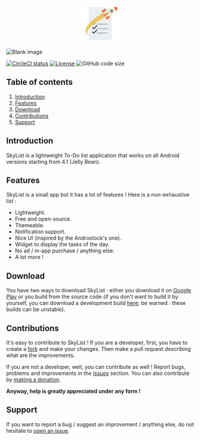 <div align="center">

<img src="app/src/main/app_icon-web.png" height="100" width="100">

</div>

![Blank image](https://i.imgur.com/sHX9bHa.png)

[![CircleCI status](https://img.shields.io/circleci/project/github/Skyost/SkyList.svg?style=flat-square)](https://circleci.com/gh/Skyost/SkyList)
[![License](https://img.shields.io/github/license/Skyost/SkyList.svg?style=flat-square)](https://github.com/Skyost/SkyList/blob/master/LICENSE.md)
![GitHub code size](https://img.shields.io/github/languages/code-size/Skyost/SkyList.svg?style=flat-square)

## Table of contents

1. [Introduction](#introduction)
2. [Features](#features)
3. [Download](#download)
4. [Contributions](#contributions)
5. [Support](#support)

## Introduction

SkyList is a lightweight To-Do list application that works on all Android versions starting from 4.1 (Jelly Bean).

## Features

SkyList is a small app but it has a lot of features ! Here is a non-exhaustive list :

* Lightweight.
* Free and open-source.
* Themeable.
* Notification support.
* Nice UI (inspired by the Androstock's one).
* Widget to display the tasks of the day.
* No ad / in-app purchase / anything else.
* A lot more !

## Download

You have two ways to download SkyList : either you download it on [Google Play](https://play.google.com/store/apps/details?id=fr.skyost.skylist&utm_source=Github) or you build from the source code
(if you don't want to build it by yourself, you can download a development build [here](https://circleci.com/gh/Skyost/SkyList); be warned : these builds can be unstable).

## Contributions

It's easy to contribute to SkyList ! If you are a developer, first, you have to create a [fork](https://github.com/Skyost/SkyList/fork/) and make your changes. Then make a pull request describing what are the improvements.

If you are not a developer, well, you can contribute as well ! Report bugs, problems and improvements in the [_Issues_](https://github.com/Skyost/SkyList/issues) section. You can also contribute by [making a donation](https://www.paypal.com/cgi-bin/webscr?hosted_button_id=XLEBVBMQNTXMY&item_name=SkyList&cmd=_s-xclick).

**Anyway, help is greatly appreciated under any form !**

## Support

If you want to report a bug / suggest an improvement / anything else, do not hesitate to [open an issue](https://github.com/Skyost/SkyList/issues).
